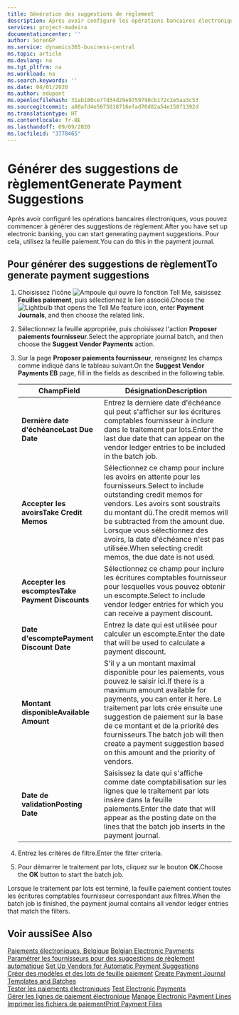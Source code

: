 ```yaml
---
title: Génération des suggestions de règlement
description: Après avoir configuré les opérations bancaires électroniques, vous pouvez commencer à générer des suggestions de règlement. Pour cela, utilisez la feuille paiement.
services: project-madeira
documentationcenter: ''
author: SorenGP
ms.service: dynamics365-business-central
ms.topic: article
ms.devlang: na
ms.tgt_pltfrm: na
ms.workload: na
ms.search.keywords: ''
ms.date: 04/01/2020
ms.author: edupont
ms.openlocfilehash: 31ab180ce77d34d29e9759790cb172c2e5aa3c53
ms.sourcegitcommit: a80afd4e5075018716efad76d82a54e158f1392d
ms.translationtype: HT
ms.contentlocale: fr-BE
ms.lasthandoff: 09/09/2020
ms.locfileid: "3778465"
---
```

# <a name="generate-payment-suggestions"></a><span data-ttu-id="231dd-104">Générer des suggestions de règlement</span><span class="sxs-lookup"><span data-stu-id="231dd-104">Generate Payment Suggestions</span></span>
<span data-ttu-id="231dd-105">Après avoir configuré les opérations bancaires électroniques, vous pouvez commencer à générer des suggestions de règlement.</span><span class="sxs-lookup"><span data-stu-id="231dd-105">After you have set up electronic banking, you can start generating payment suggestions.</span></span> <span data-ttu-id="231dd-106">Pour cela, utilisez la feuille paiement.</span><span class="sxs-lookup"><span data-stu-id="231dd-106">You can do this in the payment journal.</span></span>  

## <a name="to-generate-payment-suggestions"></a><span data-ttu-id="231dd-107">Pour générer des suggestions de règlement</span><span class="sxs-lookup"><span data-stu-id="231dd-107">To generate payment suggestions</span></span>  

1.  <span data-ttu-id="231dd-108">Choisissez l'icône ![Ampoule qui ouvre la fonction Tell Me](../../media/ui-search/search_small.png "Dites-moi ce que vous voulez faire"), saisissez **Feuilles paiement**, puis sélectionnez le lien associé.</span><span class="sxs-lookup"><span data-stu-id="231dd-108">Choose the ![Lightbulb that opens the Tell Me feature](../../media/ui-search/search_small.png "Tell me what you want to do") icon, enter **Payment Journals**, and then choose the related link.</span></span>  
2.  <span data-ttu-id="231dd-109">Sélectionnez la feuille appropriée, puis choisissez l'action **Proposer paiements fournisseur**.</span><span class="sxs-lookup"><span data-stu-id="231dd-109">Select the appropriate journal batch, and then choose the **Suggest Vendor Payments** action.</span></span>  
3.  <span data-ttu-id="231dd-110">Sur la page **Proposer paiements fournisseur**, renseignez les champs comme indiqué dans le tableau suivant.</span><span class="sxs-lookup"><span data-stu-id="231dd-110">On the **Suggest Vendor Payments EB** page, fill in the fields as described in the following table.</span></span>  

    |<span data-ttu-id="231dd-111">Champ</span><span class="sxs-lookup"><span data-stu-id="231dd-111">Field</span></span>|<span data-ttu-id="231dd-112">Désignation</span><span class="sxs-lookup"><span data-stu-id="231dd-112">Description</span></span>|  
    |---------------------------------|---------------------------------------|  
    |<span data-ttu-id="231dd-113">**Dernière date d'échéance**</span><span class="sxs-lookup"><span data-stu-id="231dd-113">**Last Due Date**</span></span>|<span data-ttu-id="231dd-114">Entrez la dernière date d'échéance qui peut s'afficher sur les écritures comptables fournisseur à inclure dans le traitement par lots.</span><span class="sxs-lookup"><span data-stu-id="231dd-114">Enter the last due date that can appear on the vendor ledger entries to be included in the batch job.</span></span>|  
    |<span data-ttu-id="231dd-115">**Accepter les avoirs**</span><span class="sxs-lookup"><span data-stu-id="231dd-115">**Take Credit Memos**</span></span>|<span data-ttu-id="231dd-116">Sélectionnez ce champ pour inclure les avoirs en attente pour les fournisseurs.</span><span class="sxs-lookup"><span data-stu-id="231dd-116">Select to include outstanding credit memos for vendors.</span></span> <span data-ttu-id="231dd-117">Les avoirs sont soustraits du montant dû.</span><span class="sxs-lookup"><span data-stu-id="231dd-117">The credit memos will be subtracted from the amount due.</span></span> <span data-ttu-id="231dd-118">Lorsque vous sélectionnez des avoirs, la date d'échéance n'est pas utilisée.</span><span class="sxs-lookup"><span data-stu-id="231dd-118">When selecting credit memos, the due date is not used.</span></span>|  
    |<span data-ttu-id="231dd-119">**Accepter les escomptes**</span><span class="sxs-lookup"><span data-stu-id="231dd-119">**Take Payment Discounts**</span></span>|<span data-ttu-id="231dd-120">Sélectionnez ce champ pour inclure les écritures comptables fournisseur pour lesquelles vous pouvez obtenir un escompte.</span><span class="sxs-lookup"><span data-stu-id="231dd-120">Select to include vendor ledger entries for which you can receive a payment discount.</span></span>|  
    |<span data-ttu-id="231dd-121">**Date d'escompte**</span><span class="sxs-lookup"><span data-stu-id="231dd-121">**Payment Discount Date**</span></span>|<span data-ttu-id="231dd-122">Entrez la date qui est utilisée pour calculer un escompte.</span><span class="sxs-lookup"><span data-stu-id="231dd-122">Enter the date that will be used to calculate a payment discount.</span></span>|  
    |<span data-ttu-id="231dd-123">**Montant disponible**</span><span class="sxs-lookup"><span data-stu-id="231dd-123">**Available Amount**</span></span>|<span data-ttu-id="231dd-124">S'il y a un montant maximal disponible pour les paiements, vous pouvez le saisir ici.</span><span class="sxs-lookup"><span data-stu-id="231dd-124">If there is a maximum amount available for payments, you can enter it here.</span></span> <span data-ttu-id="231dd-125">Le traitement par lots crée ensuite une suggestion de paiement sur la base de ce montant et de la priorité des fournisseurs.</span><span class="sxs-lookup"><span data-stu-id="231dd-125">The batch job will then create a payment suggestion based on this amount and the priority of vendors.</span></span>|  
    |<span data-ttu-id="231dd-126">**Date de validation**</span><span class="sxs-lookup"><span data-stu-id="231dd-126">**Posting Date**</span></span>|<span data-ttu-id="231dd-127">Saisissez la date qui s'affiche comme date comptabilisation sur les lignes que le traitement par lots insère dans la feuille paiements.</span><span class="sxs-lookup"><span data-stu-id="231dd-127">Enter the date that will appear as the posting date on the lines that the batch job inserts in the payment journal.</span></span>|  

4.  <span data-ttu-id="231dd-128">Entrez les critères de filtre.</span><span class="sxs-lookup"><span data-stu-id="231dd-128">Enter the filter criteria.</span></span>  
5.  <span data-ttu-id="231dd-129">Pour démarrer le traitement par lots, cliquez sur le bouton **OK**.</span><span class="sxs-lookup"><span data-stu-id="231dd-129">Choose the **OK** button to start the batch job.</span></span>  

<span data-ttu-id="231dd-130">Lorsque le traitement par lots est terminé, la feuille paiement contient toutes les écritures comptables fournisseur correspondant aux filtres.</span><span class="sxs-lookup"><span data-stu-id="231dd-130">When the batch job is finished, the payment journal contains all vendor ledger entries that match the filters.</span></span>  

## <a name="see-also"></a><span data-ttu-id="231dd-131">Voir aussi</span><span class="sxs-lookup"><span data-stu-id="231dd-131">See Also</span></span>  
 <span data-ttu-id="231dd-132">[Paiements électroniques, Belgique](belgian-electronic-payments.md) </span><span class="sxs-lookup"><span data-stu-id="231dd-132">[Belgian Electronic Payments](belgian-electronic-payments.md) </span></span>  
 <span data-ttu-id="231dd-133">[Paramétrer les fournisseurs pour des suggestions de règlement automatique](how-to-set-up-vendors-for-automatic-payment-suggestions.md) </span><span class="sxs-lookup"><span data-stu-id="231dd-133">[Set Up Vendors for Automatic Payment Suggestions](how-to-set-up-vendors-for-automatic-payment-suggestions.md) </span></span>  
 <span data-ttu-id="231dd-134">[Créer des modèles et des lots de feuille paiement](how-to-create-payment-journal-templates-and-batches.md) </span><span class="sxs-lookup"><span data-stu-id="231dd-134">[Create Payment Journal Templates and Batches](how-to-create-payment-journal-templates-and-batches.md) </span></span>  
 <span data-ttu-id="231dd-135">[Tester les paiements électroniques](how-to-test-electronic-payments.md) </span><span class="sxs-lookup"><span data-stu-id="231dd-135">[Test Electronic Payments](how-to-test-electronic-payments.md) </span></span>  
 <span data-ttu-id="231dd-136">[Gérer les lignes de paiement électronique](how-to-manage-electronic-payment-lines.md) </span><span class="sxs-lookup"><span data-stu-id="231dd-136">[Manage Electronic Payment Lines](how-to-manage-electronic-payment-lines.md) </span></span>  
 [<span data-ttu-id="231dd-137">Imprimer les fichiers de paiement</span><span class="sxs-lookup"><span data-stu-id="231dd-137">Print Payment Files</span></span>](how-to-print-payment-files.md)
